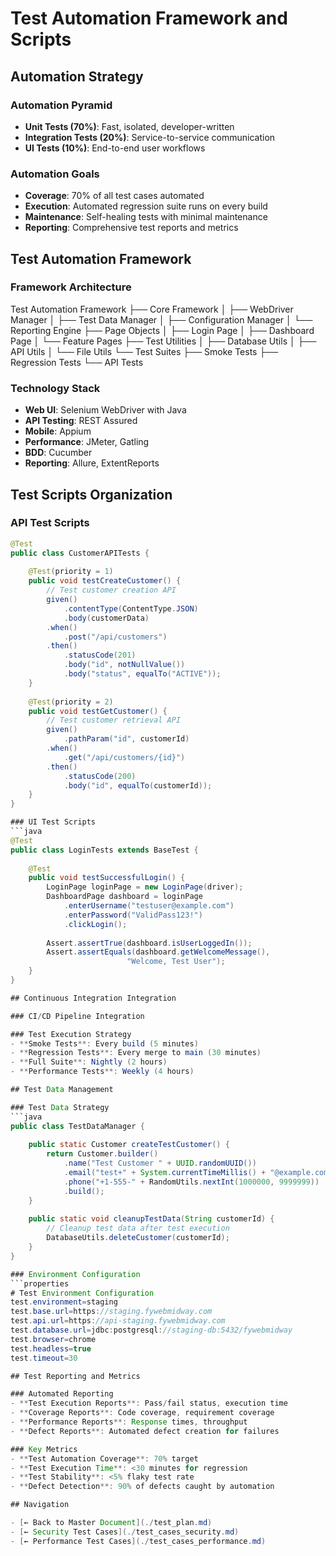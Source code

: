 # Test Automation Framework and Scripts

## Automation Strategy

### Automation Pyramid
- **Unit Tests (70%)**: Fast, isolated, developer-written
- **Integration Tests (20%)**: Service-to-service communication
- **UI Tests (10%)**: End-to-end user workflows

### Automation Goals
- **Coverage**: 70% of all test cases automated
- **Execution**: Automated regression suite runs on every build
- **Maintenance**: Self-healing tests with minimal maintenance
- **Reporting**: Comprehensive test reports and metrics

## Test Automation Framework

### Framework Architecture
Test Automation Framework
├── Core Framework
│   ├── WebDriver Manager
│   ├── Test Data Manager
│   ├── Configuration Manager
│   └── Reporting Engine
├── Page Objects
│   ├── Login Page
│   ├── Dashboard Page
│   └── Feature Pages
├── Test Utilities
│   ├── Database Utils
│   ├── API Utils
│   └── File Utils
└── Test Suites
    ├── Smoke Tests
    ├── Regression Tests
    └── API Tests

### Technology Stack
- **Web UI**: Selenium WebDriver with Java
- **API Testing**: REST Assured
- **Mobile**: Appium
- **Performance**: JMeter, Gatling
- **BDD**: Cucumber
- **Reporting**: Allure, ExtentReports

## Test Scripts Organization

### API Test Scripts
```java
@Test
public class CustomerAPITests {
    
    @Test(priority = 1)
    public void testCreateCustomer() {
        // Test customer creation API
        given()
            .contentType(ContentType.JSON)
            .body(customerData)
        .when()
            .post("/api/customers")
        .then()
            .statusCode(201)
            .body("id", notNullValue())
            .body("status", equalTo("ACTIVE"));
    }
    
    @Test(priority = 2)
    public void testGetCustomer() {
        // Test customer retrieval API
        given()
            .pathParam("id", customerId)
        .when()
            .get("/api/customers/{id}")
        .then()
            .statusCode(200)
            .body("id", equalTo(customerId));
    }
}

### UI Test Scripts
```java
@Test
public class LoginTests extends BaseTest {
    
    @Test
    public void testSuccessfulLogin() {
        LoginPage loginPage = new LoginPage(driver);
        DashboardPage dashboard = loginPage
            .enterUsername("testuser@example.com")
            .enterPassword("ValidPass123!")
            .clickLogin();
        
        Assert.assertTrue(dashboard.isUserLoggedIn());
        Assert.assertEquals(dashboard.getWelcomeMessage(), 
                          "Welcome, Test User");
    }
}

## Continuous Integration Integration

### CI/CD Pipeline Integration

### Test Execution Strategy
- **Smoke Tests**: Every build (5 minutes)
- **Regression Tests**: Every merge to main (30 minutes)
- **Full Suite**: Nightly (2 hours)
- **Performance Tests**: Weekly (4 hours)

## Test Data Management

### Test Data Strategy
```java
public class TestDataManager {
    
    public static Customer createTestCustomer() {
        return Customer.builder()
            .name("Test Customer " + UUID.randomUUID())
            .email("test+" + System.currentTimeMillis() + "@example.com")
            .phone("+1-555-" + RandomUtils.nextInt(1000000, 9999999))
            .build();
    }
    
    public static void cleanupTestData(String customerId) {
        // Cleanup test data after test execution
        DatabaseUtils.deleteCustomer(customerId);
    }
}

### Environment Configuration
```properties
# Test Environment Configuration
test.environment=staging
test.base.url=https://staging.fywebmidway.com
test.api.url=https://api-staging.fywebmidway.com
test.database.url=jdbc:postgresql://staging-db:5432/fywebmidway
test.browser=chrome
test.headless=true
test.timeout=30

## Test Reporting and Metrics

### Automated Reporting
- **Test Execution Reports**: Pass/fail status, execution time
- **Coverage Reports**: Code coverage, requirement coverage
- **Performance Reports**: Response times, throughput
- **Defect Reports**: Automated defect creation for failures

### Key Metrics
- **Test Automation Coverage**: 70% target
- **Test Execution Time**: <30 minutes for regression
- **Test Stability**: <5% flaky test rate
- **Defect Detection**: 90% of defects caught by automation

## Navigation

- [← Back to Master Document](./test_plan.md)
- [← Security Test Cases](./test_cases_security.md)
- [← Performance Test Cases](./test_cases_performance.md)